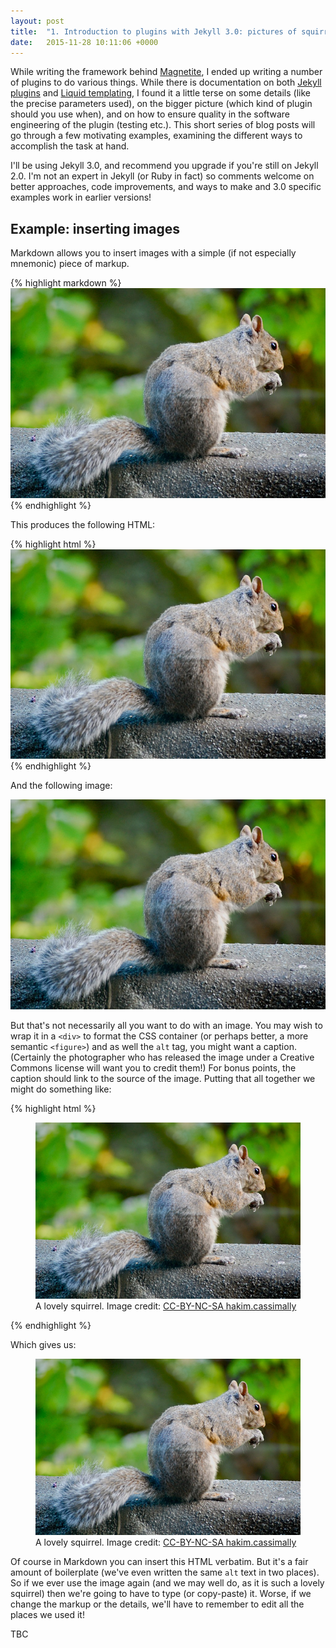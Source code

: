 ```yaml
---
layout: post
title:  "1. Introduction to plugins with Jekyll 3.0: pictures of squirrels"
date:   2015-11-28 10:11:06 +0000
---
```


While writing the framework behind [Magnetite][magnetite-book], I ended up writing a number of plugins to do various things.  While there is documentation on both
[Jekyll plugins][jekyllrb-plugins] and [Liquid templating][liquid-for-programmers], I found it a little terse on some details (like the precise parameters used), on the bigger picture (which kind of plugin should you use when), and on how to ensure quality in the software engineering of the plugin (testing etc.).  This short series of blog posts will go through a few motivating examples, examining the different ways to accomplish the task at hand.

I'll be using Jekyll 3.0, and recommend you upgrade if you're still on Jekyll 2.0.  I'm not an expert in Jekyll (or Ruby in fact) so comments welcome on better approaches, code improvements, and ways to make and 3.0 specific examples work in earlier versions! 

## Example: inserting images

Markdown allows you to insert images with a simple (if not especially mnemonic) piece of markup.

{% highlight markdown %}
    ![A lovely squirrel](/images/squirrel.jpg)
{% endhighlight %}

This produces the following HTML:

{% highlight html %}
    <img alt="A lovely squirrel" src="/images/squirrel.jpg">
{% endhighlight %}

And the following image:

![A lovely squirrel](/images/squirrel.jpg)

But that's not necessarily all you want to do with an image.  You may wish to wrap it in a `<div>` to format the CSS container (or perhaps better, a more semantic `<figure>`) and as well the `alt` tag, you might want a caption.  (Certainly the photographer who has released the image under a Creative Commons license will want you to credit them!)  For bonus points, the caption should link to the source of the image.  Putting that all together we might do something like: 

{% highlight html %}
    <figure>
      <img alt="A lovely squirrel" src="/images/squirrel.jpg">
      <figcaption>
        A lovely squirrel.
        Image credit:
        <a href="https://www.flickr.com/photos/47644980@N00/5681166704">
           CC-BY-NC-SA hakim.cassimally
        </a>
      </figcaption>
    </figure>
{% endhighlight %}

Which gives us:

<figure>
  <img alt="A lovely squirrel" src="/images/squirrel.jpg">
  <figcaption>
    A lovely squirrel.
    Image credit:
    <a href="https://www.flickr.com/photos/47644980@N00/5681166704">
       CC-BY-NC-SA hakim.cassimally
    </a>
  </figcaption>
</figure>

Of course in Markdown you can insert this HTML verbatim.  But it's a fair amount of boilerplate (we've even written the same `alt` text in two places).  So if we ever use the image again (and we may well do, as it is such a lovely squirrel) then we're going to have to type (or copy-paste) it.  Worse, if we change the markup or the details, we'll have to remember to edit all the places we used it! 

TBC

[magnetite-book]: http://magnetite-book.com/
[jekyllrb-plugins]: http://jekyllrb.com/docs/plugins/
[liquid-for-programmers]: https://github.com/Shopify/liquid/wiki/Liquid-for-Programmers
